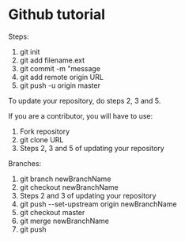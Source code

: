 <h1>
    Github tutorial
</h1>
<p>
    Steps:
</p>
<ol>
    <li>
        git init
    </li>
    <li>
        git add filename.ext
    </li>
    <li>
        git commit -m "message
    </li>
    <li>
        git add remote origin URL
    </li>
    <li>
        git push -u origin master
    </li>
</ol>

<p>
    To update your repository, do steps 2, 3 and 5.
</p>

<p>
    If you are a contributor, you will have to use:
</p>
<ol>
    <li>
        Fork repository
    </li>
    <li>
        git clone URL
    </li>
    <li>
        Steps 2, 3 and 5 of updating your repository
    </li>
</ol>

<p>
    Branches:
</p>
<ol>
    <li>
        git branch newBranchName
    </li>
    <li>
        git checkout newBranchName
    </li>
    <li>
        Steps 2 and 3 of updating your repository
    </li>
    <li>
        git push --set-upstream origin newBranchName
    </li>
    <li>
        git checkout master
    </li>
    <li>
        git merge newBranchName
    </li>
    <li>
        git push
    </li>
</ol>